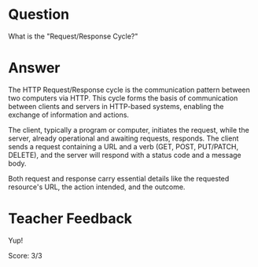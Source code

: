 # Question

What is the "Request/Response Cycle?"

# Answer

The HTTP Request/Response cycle is the communication pattern between two computers via HTTP. This cycle forms the basis of communication between clients and servers in HTTP-based systems, enabling the exchange of information and actions.

The client, typically a program or computer, initiates the request, while the server, already operational and awaiting requests, responds. The client sends a request containing a URL and a verb (GET, POST, PUT/PATCH, DELETE), and the server will respond with a status code and a message body. 

Both request and response carry essential details like the requested resource's URL, the action intended, and the outcome.

# Teacher Feedback

Yup!

Score: 3/3